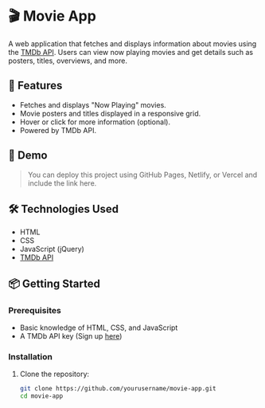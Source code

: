 # 🎬 Movie App

A web application that fetches and displays information about movies using the [TMDb API](https://www.themoviedb.org/documentation/api). Users can view now playing movies and get details such as posters, titles, overviews, and more.

## 🌟 Features

- Fetches and displays "Now Playing" movies.
- Movie posters and titles displayed in a responsive grid.
- Hover or click for more information (optional).
- Powered by TMDb API.

## 🚀 Demo

> You can deploy this project using GitHub Pages, Netlify, or Vercel and include the link here.

## 🛠️ Technologies Used

- HTML
- CSS
- JavaScript (jQuery)
- [TMDb API](https://developers.themoviedb.org/3)

## 📦 Getting Started

### Prerequisites

- Basic knowledge of HTML, CSS, and JavaScript
- A TMDb API key (Sign up [here](https://www.themoviedb.org/signup))

### Installation

1. Clone the repository:
   ```bash
   git clone https://github.com/yourusername/movie-app.git
   cd movie-app

